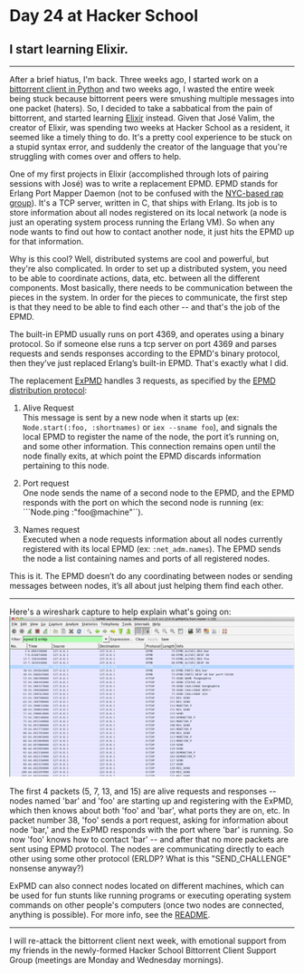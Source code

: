 # Day 24 at Hacker School
## I start learning Elixir.

-----

After a brief hiatus, I'm back. Three weeks ago, I started work on a [bittorrent client in Python](https://github.com/sophiadavis/bittorrent-client) and two weeks ago, I wasted the entire week being stuck because bittorrent peers were smushing multiple messages into one packet (haters). So, I decided to take a sabbatical from the pain of bittorrent, and started learning [Elixir](http://elixir-lang.org/) instead. Given that José Valim, the creator of Elixir, was spending two weeks at Hacker School as a resident, it seemed like a timely thing to do. It's a pretty cool experience to be stuck on a stupid syntax error, and suddenly the creator of the language that you're struggling with comes over and offers to help.   

One of my first projects in Elixir (accomplished through lots of pairing sessions with José) was to write a replacement EPMD. EPMD stands for Erlang Port Mapper Daemon (not to be confused with the [NYC-based rap group](http://en.wikipedia.org/wiki/EPMD)). It's a TCP server, written in C, that ships with Erlang. Its job is to store information about all nodes registered on its local network (a node is just an operating system process running the Erlang VM). So when any node wants to find out how to contact another node, it just hits the EPMD up for that information.   

Why is this cool? Well, distributed systems are cool and powerful, but they're also complicated. In order to set up a distributed system, you need to be able to coordinate actions, data, etc. between all the different components. Most basically, there needs to be communication between the pieces in the system. In order for the pieces to communicate, the first step is that they need to be able to find each other -- and that's the job of the EPMD. 

The built-in EPMD usually runs on port 4369, and operates using a binary protocol. So if someone else runs a tcp server on port 4369 and parses requests and sends responses according to the EPMD's binary protocol, then they’ve just replaced Erlang’s built-in EPMD. That's exactly what I did.  


The replacement [ExPMD](https://github.com/sophiadavis/expmd) handles 3 requests, as specified by the [EPMD distribution protocol](http://www.erlang.org/doc/apps/erts/erl_dist_protocol.html ):  

1. Alive Request  
This message is sent by a new node when it starts up (ex: ```Node.start(:foo, :shortnames)``` or ```iex --sname foo```), and signals the local EPMD to register the name of the node, the port it’s running on, and some other information. This connection remains open until the node finally exits, at which point the EPMD discards information pertaining to this node.

2. Port request  
One node sends the name of a second node to the EPMD, and the EPMD responds with the port on which the second node is running (ex: ```Node.ping :"foo@machine"``).  

3. Names request  
Executed when a node requests information about all nodes currently registered with its local EPMD (ex: ```:net_adm.names```). The EPMD sends the node a list containing names and ports of all registered nodes.    
 
This is it. The EPMD doesn’t do any coordinating between nodes or sending messages between nodes, it’s all about just helping them find each other.  


------

Here's a wireshark capture to help explain what's going on:  
![1](./ExPMDimages/expmd_wireshark.png) 

The first 4 packets (5, 7, 13, and 15) are alive requests and responses -- nodes named 'bar' and 'foo' are starting up and registering with the ExPMD, which then knows about both 'foo' and 'bar', what ports they are on, etc. In packet number 38, 'foo' sends a port request, asking for information about node 'bar,' and the ExPMD responds with the port where 'bar' is running. So now 'foo' knows how to contact 'bar' -- and after that no more packets are sent using EPMD protocol. The nodes are communicating directly to each other using some other protocol (ERLDP? What is this "SEND_CHALLENGE" nonsense anyway?)

ExPMD can also connect nodes located on different machines, which can be used for fun stunts like running programs or executing operating system commands on other people's computers (once two nodes are connected, anything is possible). For more info, see the [README](https://github.com/sophiadavis/expmd). 


-----


I will re-attack the bittorrent client next week, with emotional support from my friends in the newly-formed Hacker School Bittorrent Client Support Group (meetings are Monday and Wednesday mornings).

